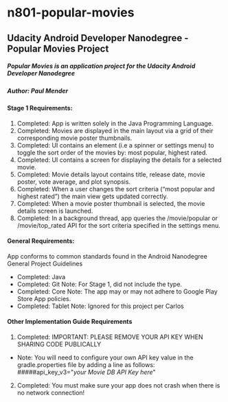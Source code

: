# n801-popular-movies
## Udacity Android Developer Nanodegree - Popular Movies Project
##### Popular Movies is an application project for the Udacity Android Developer Nanodegree
##### Author: Paul Mender
#### Stage 1 Requirements:
1. Completed: App is written solely in the Java Programming Language.
1. Completed: Movies are displayed in the main layout via a grid of their corresponding movie poster thumbnails.
1. Completed: UI contains an element (i.e a spinner or settings menu) to toggle the sort order of the movies by: most popular, highest rated.
1. Completed: UI contains a screen for displaying the details for a selected movie.
1. Completed: Movie details layout contains title, release date, movie poster, vote average, and plot synopsis.
1. Completed: When a user changes the sort criteria (“most popular and highest rated”) the main view gets updated correctly.
1. Completed: When a movie poster thumbnail is selected, the movie details screen is launched.
1. Completed: In a background thread, app queries the /movie/popular or /movie/top_rated API for the sort criteria specified in the settings menu.
#### General Requirements:
App conforms to common standards found in the Android Nanodegree General Project Guidelines
* Completed: Java      
* Completed: Git    Note: For Stage 1, did not include the type.
* Completed: Core   Note: The app may or may not adhere to Google Play Store App policies.
* Completed: Tablet Note: Ignored for this project per Carlos
#### Other Implementation Guide Requirements
1. Completed: IMPORTANT: PLEASE REMOVE YOUR API KEY WHEN SHARING CODE PUBLICALLY
* Note: You will need to configure your own API key value in the gradle.properties file by adding a line as follows: 
    #####api_key_v3="*your Movie DB API Key here*"
2. Completed: You must make sure your app does not crash when there is no network connection!
